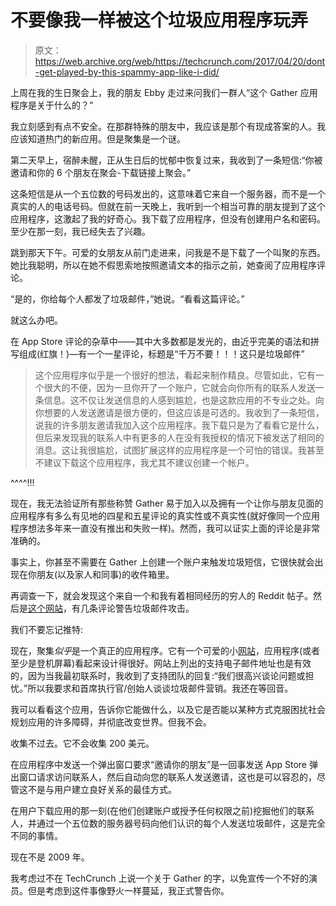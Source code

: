 # 不要像我一样被这个垃圾应用程序玩弄 

> 原文：<https://web.archive.org/web/https://techcrunch.com/2017/04/20/dont-get-played-by-this-spammy-app-like-i-did/>

上周在我的生日聚会上，我的朋友 Ebby 走过来问我们一群人“这个 Gather 应用程序是关于什么的？”

我立刻感到有点不安全。在那群特殊的朋友中，我应该是那个有现成答案的人。我应该知道热门的新应用。但是聚集是一个谜。

第二天早上，宿醉未醒，正从生日后的忧郁中恢复过来，我收到了一条短信:“你被邀请和你的 6 个朋友在聚会-下载链接上聚会。”

这条短信是从一个五位数的号码发出的，这意味着它来自一个服务器，而不是一个真实的人的电话号码。但就在前一天晚上，我听到一个相当可靠的朋友提到了这个应用程序，这激起了我的好奇心。我下载了应用程序，但没有创建用户名和密码。至少在那一刻，我已经失去了兴趣。

跳到那天下午。可爱的女朋友从前门走进来，问我是不是下载了一个叫聚的东西。她比我聪明，所以在她不假思索地按照邀请文本的指示之前，她查阅了应用程序评论。

“是的，你给每个人都发了垃圾邮件，”她说。“看看这篇评论。”

就这么办吧。

在 App Store 评论的杂草中——其中大多数都是发光的，由近乎完美的语法和拼写组成(红旗！)—有一个一星评论，标题是“千万不要！！！这只是垃圾邮件”

> 这个应用程序似乎是一个很好的想法，看起来制作精良。尽管如此，它有一个很大的不便，因为一旦你开了一个账户，它就会向你所有的联系人发送一条信息。这不仅让发送信息的人感到尴尬，也是这款应用的不专业之处。向你想要的人发送邀请是很方便的，但这应该是可选的。我收到了一条短信，说我的许多朋友邀请我加入这个应用程序。我下载只是为了看看它是什么，但后来发现我的联系人中有更多的人在没有我授权的情况下被发送了相同的消息。这让我很尴尬，试图扩展这样的应用程序是一个可怕的错误。我甚至不建议下载这个应用程序，我尤其不建议创建一个帐户。

^^^^!!!

现在，我无法验证所有那些称赞 Gather 易于加入以及拥有一个让你与朋友见面的应用程序有多么有见地的四星和五星评论的真实性或不真实性(就好像同一个应用程序想法多年来一直没有推出和失败一样)。然而，我可以证实上面的评论是非常准确的。

事实上，你甚至不需要在 Gather 上创建一个账户来触发垃圾短信，它很快就会出现在你朋友(以及家人和同事)的收件箱里。

再调查一下，就会发现这个来自一个和我有着相同经历的穷人的 Reddit 帖子。然后是[这个网站](https://web.archive.org/web/20230130234417/http://gather-get-together-friends.appstor.io/app-reviews)，有几条评论警告垃圾邮件攻击。

我们不要忘记推特:

现在，聚集*似乎*是一个真正的应用程序。它有一个可爱的小[网站](https://web.archive.org/web/20230130234417/https://www.gatherwith.us/)，应用程序(或者至少是登机屏幕)看起来设计得很好。网站上列出的支持电子邮件地址也是有效的，因为当我最初联系时，我收到了支持团队的回复:“我们很高兴谈论问题或担忧。”所以我要求和首席执行官/创始人谈谈垃圾邮件营销。我还在等回音。

我可以看看这个应用，告诉你它能做什么，以及它是否能以某种方式克服困扰社会规划应用的许多障碍，并彻底改变世界。但我不会。

收集不过去。它不会收集 200 美元。

在应用程序中发送一个弹出窗口要求“邀请你的朋友”是一回事发送 App Store 弹出窗口请求访问联系人，然后自动向您的联系人发送邀请，这也是可以容忍的，尽管这不是与用户建立良好关系的最佳方式。

在用户下载应用的那一刻(在他们创建账户或授予任何权限之前)挖掘他们的联系人，并通过一个五位数的服务器号码向他们认识的每个人发送垃圾邮件，这是完全不同的事情。

现在不是 2009 年。

我考虑过不在 TechCrunch 上说一个关于 Gather 的字，以免宣传一个不好的演员。但是考虑到这件事像野火一样蔓延，我正式警告你。